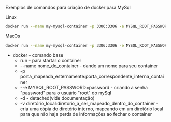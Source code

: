 Exemplos de comandos para criação de docker para MySql

Linux

```sh
docker run --name my-mysql-container -p 3306:3306 -e MYSQL_ROOT_PASSWORD=password -d -v ~/volumes/mysql:/var/lib/mysql mysql:5.7
```

MacOs

```sh
docker run --name my-mysql-container -p 3306:3306 -e MYSQL_ROOT_PASSWORD=password -d -v ~/volumes/mysql:/var/lib/mysql --platform linux/x86_64 mysql:5.7
```

- docker - comando base
  - run - para startar o container
  - --name nome_do_container - dando um nome para seu container
  - -p porta_mapeada_esternamente:porta_correspondente_interna_container
  - --e MYSQL_ROOT_PASSWORD=password - criando a senha "password" para o usuário "root" do mySql
  - -d - detached(vide documentação)
  - -v diretório_local:diretorio_a_ser_mapeado_dentro_do_container - cria uma cópia do diretório interno, mapeando em um diretório local para que não haja perda de informações ao fechar o container
